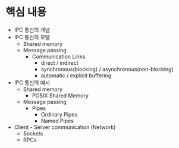 # 핵심 내용
* IPC 통신의 개념
* IPC 통신의 모델
  * Shared memory
  * Message passing
    * Communication Links
      * direct / indirect
      * synchronous(blocking) / asynchronous(non-blocking)
      * automatic / explicit buffering
* IPC 통신의 예시
  * Shared memory
    * POSIX Shared Memory
  * Message passing
    * Pipes
      * Ordinary Pipes
      * Named Pipes
* Client - Server communication (Network)
  * Sockets
  * RPCs
